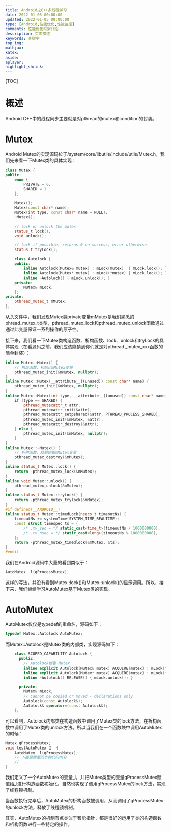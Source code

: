 ```yaml
---
title: Android之C++多线程学习
date: 2022-01-05 00:00:00
updated: 2022-01-05 00:00:00
type: [Android,性能优化,性能监控]
comments: 性能优化框架介绍
description: 页面描述
keywords: 关键字
top_img:
mathjax:
katex:
aside:
aplayer:
highlight_shrink:
---
```




[TOC]

# 概述

Android C++中的线程同步主要就是对pthread的mutex和condition的封装。

#  Mutex 

Android Mutex的实现源码位于/system/core/libutils/include/utils/Mutex.h，我们先来看一下Mutex类的具体实现：

```c++
class Mutex {
public:
    enum {
        PRIVATE = 0,
        SHARED = 1
    };

    Mutex();
    Mutex(const char* name);
    Mutex(int type, const char* name = NULL);
    ~Mutex();

    // lock or unlock the mutex
    status_t lock();
    void unlock();

    // lock if possible; returns 0 on success, error otherwise
    status_t tryLock();

    class Autolock {
    public:
        inline Autolock(Mutex& mutex) : mLock(mutex)  { mLock.lock(); }
        inline Autolock(Mutex* mutex) : mLock(*mutex) { mLock.lock(); }
        inline ~Autolock() { mLock.unlock(); }
    private:
        Mutex& mLock;
    };
private:
    pthread_mutex_t mMutex;
};
```

从头文件中，我们发现Mutex类private变量mMutex是我们熟悉的phread_mutex_t类型，pthread_mutex_lock和pthread_mutex_unlock函数通过通过此变量保证一系列操作的原子性。

接下来，我们看一下Mutex类构造函数、析构函数、lock、unlock和tryLock的具体实现（在看源码之前，我们应该能猜到你们就是对pthread _mutex_xxx函数的简单封装）：

```c++
inline Mutex::Mutex() {
    // 构造函数，初始化mMutex变量
    pthread_mutex_init(&mMutex, nullptr);
}
inline Mutex::Mutex(__attribute__((unused)) const char* name) {
    pthread_mutex_init(&mMutex, nullptr);
}
inline Mutex::Mutex(int type, __attribute__((unused)) const char* name) {
    if (type == SHARED) {
        pthread_mutexattr_t attr;
        pthread_mutexattr_init(&attr);
        pthread_mutexattr_setpshared(&attr, PTHREAD_PROCESS_SHARED);
        pthread_mutex_init(&mMutex, &attr);
        pthread_mutexattr_destroy(&attr);
    } else {
        pthread_mutex_init(&mMutex, nullptr);
    }
}
inline Mutex::~Mutex() {
    // 析构函数，就是销毁mMutex变量
    pthread_mutex_destroy(&mMutex);
}
inline status_t Mutex::lock() {
    return -pthread_mutex_lock(&mMutex);
}
inline void Mutex::unlock() {
    pthread_mutex_unlock(&mMutex);
}
inline status_t Mutex::tryLock() {
    return -pthread_mutex_trylock(&mMutex);
}
#if defined(__ANDROID__)
inline status_t Mutex::timedLock(nsecs_t timeoutNs) {
    timeoutNs += systemTime(SYSTEM_TIME_REALTIME);
    const struct timespec ts = {
        /* .tv_sec = */ static_cast<time_t>(timeoutNs / 1000000000),
        /* .tv_nsec = */ static_cast<long>(timeoutNs % 1000000000),
    };
    return -pthread_mutex_timedlock(&mMutex, &ts);
}
#endif
```

我们在Android源码中大量的看到类似于：

```c++
AutoMutex _l(gProcessMutex);
```

这样的写法，并没有看到Mutex::lock()和Mutex::unlock()的显示调用。所以，接下来，我们继续学习AutoMutex基于Mutex类的实现。

# AutoMutex

AutoMutex仅仅是typedef的重命名，源码如下：

```c++
typedef Mutex::Autolock AutoMutex;
```

而Mutex::Autolock是Mutex类的内部类，实现源码如下：

```c++
    class SCOPED_CAPABILITY Autolock {
      public:
        // Autolock嵌套 Mutex
        inline explicit Autolock(Mutex& mutex) ACQUIRE(mutex) : mLock(mutex) { mLock.lock(); }
        inline explicit Autolock(Mutex* mutex) ACQUIRE(mutex) : mLock(*mutex) { mLock.lock(); }
        inline ~Autolock() RELEASE() { mLock.unlock(); }

      private:
        Mutex& mLock;
        // Cannot be copied or moved - declarations only
        Autolock(const Autolock&);
        Autolock& operator=(const Autolock&);
    };
```

可以看到，Autolock内部类在构造函数中调用了Mutex类的lock方法，在析构函数中调用了Mutex类的unlock方法。所以当我们在一个函数块中调用AutoMutex的时候：

```c++
Mutex gProcessMutex;
void testAutoMutex（） {
    AutoMutex _l(gProcessMutex);
    // 下面是需要同步的代码内容
    // ...
}
```

我们定义了一个AutoMutex的变量_l，并把Mutex类型的变量gProcessMutex赋值给_l进行构造函数初始化，自然也实现了调用gProcessMutex的lock方法，实现了线程锁机制。

当函数执行完毕后，AutoMutex的析构函数被调用，从而调用了gProcessMutex的unlock方法，释放了线程锁机制。

其实，AutoMutex的机制有点类似于智能指针，都是很好的运用了类的构造函数和析构函数进行一些特定的操作。

